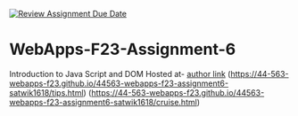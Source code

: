 [![Review Assignment Due Date](https://classroom.github.com/assets/deadline-readme-button-24ddc0f5d75046c5622901739e7c5dd533143b0c8e959d652212380cedb1ea36.svg)](https://classroom.github.com/a/b9NC0g7h)
# WebApps-F23-Assignment-6
Introduction to Java Script and DOM
Hosted at- [author link](https://44-563-webapps-f23.github.io/44563-webapps-f23-assignment6-satwik1618/author.html)
(https://44-563-webapps-f23.github.io/44563-webapps-f23-assignment6-satwik1618/tips.html)
(https://44-563-webapps-f23.github.io/44563-webapps-f23-assignment6-satwik1618/cruise.html)

